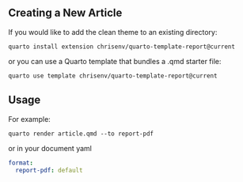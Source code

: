 ## Creating a New Article

If you would like to add the clean theme to an existing directory:

```
quarto install extension chrisenv/quarto-template-report@current
```

or you can use a Quarto template that bundles a .qmd starter file:

```
quarto use template chrisenv/quarto-template-report@current
```

## Usage

For example:

`quarto render article.qmd --to report-pdf`

or in your document yaml

``` yaml
format:
  report-pdf: default 
```